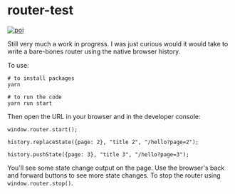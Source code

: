 # router-test

[![poi](https://img.shields.io/badge/powered%20by-poi-808080.svg)](https://poi.js.org/)

Still very much a work in progress. I was just curious would it would take to write a bare-bones router using the native browser history.

To use:

```
# to install packages
yarn

# to run the code
yarn run start
```

Then open the URL in your browser and in the developer console:

```
window.router.start();

history.replaceState({page: 2}, "title 2", "/hello?page=2");

history.pushState({page: 3}, "title 3", "/hello?page=3");
```

You'll see some state change output on the page. Use the browser's back and forward buttons to see more state changes. To stop the router using `window.router.stop()`.
